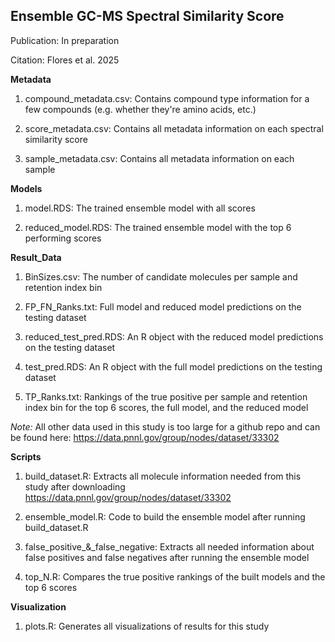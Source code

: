 ## Ensemble GC-MS Spectral Similarity Score

Publication: In preparation

Citation: Flores et al. 2025

**Metadata**

1. compound_metadata.csv: Contains compound type information for a few compounds (e.g. whether they're amino acids, etc.)

1. score_metadata.csv: Contains all metadata information on each spectral similarity score

2. sample_metadata.csv: Contains all metadata information on each sample 

**Models**

1. model.RDS: The trained ensemble model with all scores

2. reduced_model.RDS: The trained ensemble model with the top 6 performing scores 

**Result_Data** 

1. BinSizes.csv: The number of candidate molecules per sample and retention index bin

2. FP_FN_Ranks.txt: Full model and reduced model predictions on the testing dataset

3. reduced_test_pred.RDS: An R object with the reduced model predictions on the testing dataset

4. test_pred.RDS: An R object with the full model predictions on the testing dataset

5. TP_Ranks.txt: Rankings of the true positive per sample and retention index bin for the top 6 scores, the full model, and the reduced model

*Note:* All other data used in this study is too large for a github repo and can be found here: https://data.pnnl.gov/group/nodes/dataset/33302

**Scripts**

1. build_dataset.R: Extracts all molecule information needed from this study after downloading https://data.pnnl.gov/group/nodes/dataset/33302

2. ensemble_model.R: Code to build the ensemble model after running build_dataset.R

3. false_positive_&_false_negative: Extracts all needed information about false positives and false negatives after running the ensemble model

4. top_N.R: Compares the true positive rankings of the built models and the top 6 scores 

**Visualization**

1. plots.R: Generates all visualizations of results for this study 

